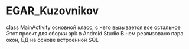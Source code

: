 # EGAR_Kuzovnikov
class MainActivity основной класс, с него вызывается все остальное
Этот проект для сборки apk в Android Studio
В нем реализовано пара окон, БД на основе встроенной SQL
